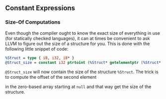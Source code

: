 ## Constant Expressions



### Size-Of Computations

Even though the compiler ought to know the exact size of everything in use (for statically checked languages), it can at times be
convenient to ask LLVM to figure out the size of a structure for you.  This is done with the following little snippet of code:

```ll
%Struct = type { i8, i32, i8* }
@Struct_size = constant i32 ptrtoint (%Struct* getelementptr (%Struct* null, i32 1)) to i32
```

`@Struct_size` will now contain the size of the structure `%Struct`. The trick is to compute the offset of the second element

in the zero-based array starting at `null` and that way get the size of the structure.


